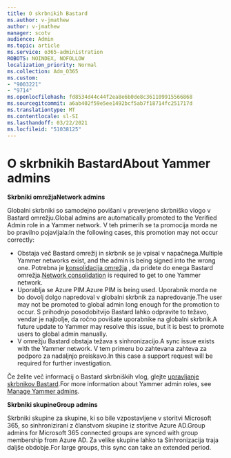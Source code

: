 ```yaml
---
title: O skrbnikih Bastard
ms.author: v-jmathew
author: v-jmathew
manager: scotv
audience: Admin
ms.topic: article
ms.service: o365-administration
ROBOTS: NOINDEX, NOFOLLOW
localization_priority: Normal
ms.collection: Adm_O365
ms.custom:
- "9003221"
- "9714"
ms.openlocfilehash: fd8534d44c44f2ea8e6b0de8c361109915566868
ms.sourcegitcommit: a6ab402f59e5ee1492bcf5ab7f18714fc251717d
ms.translationtype: MT
ms.contentlocale: sl-SI
ms.lasthandoff: 03/22/2021
ms.locfileid: "51038125"
---
```

# <a name="about-yammer-admins"></a><span data-ttu-id="32adc-102">O skrbnikih Bastard</span><span class="sxs-lookup"><span data-stu-id="32adc-102">About Yammer admins</span></span>

<span data-ttu-id="32adc-103">**Skrbniki omrežja**</span><span class="sxs-lookup"><span data-stu-id="32adc-103">**Network admins**</span></span>

<span data-ttu-id="32adc-104">Globalni skrbniki so samodejno povišani v preverjeno skrbniško vlogo v Bastard omrežju.</span><span class="sxs-lookup"><span data-stu-id="32adc-104">Global admins are automatically promoted to the Verified Admin role in a Yammer network.</span></span> <span data-ttu-id="32adc-105">V teh primerih se ta promocija morda ne bo pravilno pojavljala:</span><span class="sxs-lookup"><span data-stu-id="32adc-105">In the following cases, this promotion may not occur correctly:</span></span>

- <span data-ttu-id="32adc-106">Obstaja več Bastard omrežij in skrbnik se je vpisal v napačnega.</span><span class="sxs-lookup"><span data-stu-id="32adc-106">Multiple Yammer networks exist, and the admin is being signed into the wrong one.</span></span> <span data-ttu-id="32adc-107">Potrebna je [konsolidacija omrežja](https://docs.microsoft.com/yammer/configure-your-yammer-network/consolidate-multiple-yammer-networks) , da pridete do enega Bastard omrežja.</span><span class="sxs-lookup"><span data-stu-id="32adc-107">[Network consolidation](https://docs.microsoft.com/yammer/configure-your-yammer-network/consolidate-multiple-yammer-networks) is required to get to one Yammer network.</span></span>
- <span data-ttu-id="32adc-108">Uporablja se Azure PIM.</span><span class="sxs-lookup"><span data-stu-id="32adc-108">Azure PIM is being used.</span></span> <span data-ttu-id="32adc-109">Uporabnik morda ne bo dovolj dolgo napredoval v globalni skrbnik za napredovanje.</span><span class="sxs-lookup"><span data-stu-id="32adc-109">The user may not be promoted to global admin long enough for the promotion to occur.</span></span> <span data-ttu-id="32adc-110">S prihodnjo posodobitvijo Bastard lahko odpravite to težavo, vendar je najbolje, da ročno povišate uporabnike na globalni skrbnik.</span><span class="sxs-lookup"><span data-stu-id="32adc-110">A future update to Yammer may resolve this issue, but it is best to promote users to global admin manually.</span></span>
- <span data-ttu-id="32adc-111">V omrežju Bastard obstaja težava s sinhronizacijo.</span><span class="sxs-lookup"><span data-stu-id="32adc-111">A sync issue exists with the Yammer network.</span></span> <span data-ttu-id="32adc-112">V tem primeru bo zahtevana zahteva za podporo za nadaljnjo preiskavo.</span><span class="sxs-lookup"><span data-stu-id="32adc-112">In this case a support request will be required for further investigation.</span></span>

<span data-ttu-id="32adc-113">Če želite več informacij o Bastard skrbniških vlog, glejte [upravljanje skrbnikov Bastard](https://docs.microsoft.com/yammer/manage-yammer-users/manage-yammer-admins).</span><span class="sxs-lookup"><span data-stu-id="32adc-113">For more information about Yammer admin roles, see [Manage Yammer admins](https://docs.microsoft.com/yammer/manage-yammer-users/manage-yammer-admins).</span></span>

<span data-ttu-id="32adc-114">**Skrbniki skupine**</span><span class="sxs-lookup"><span data-stu-id="32adc-114">**Group admins**</span></span>

<span data-ttu-id="32adc-115">Skrbniki skupine za skupine, ki so bile vzpostavljene v storitvi Microsoft 365, so sinhronizirani z članstvom skupine iz storitve Azure AD.</span><span class="sxs-lookup"><span data-stu-id="32adc-115">Group admins for Microsoft 365 connected groups are synced with group membership from Azure AD.</span></span> <span data-ttu-id="32adc-116">Za velike skupine lahko ta Sinhronizacija traja daljše obdobje.</span><span class="sxs-lookup"><span data-stu-id="32adc-116">For large groups, this sync can take an extended period.</span></span>
